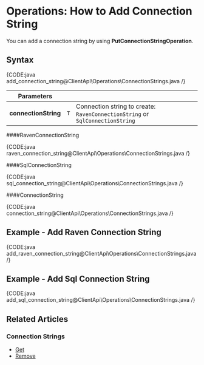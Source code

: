 # Operations: How to Add Connection String

You can add a connection string by using **PutConnectionStringOperation**.

## Syntax

{CODE:java add_connection_string@ClientApi\Operations\ConnectionStrings.java /}

| Parameters | | |
| ------------- | ----- | ---- |
| **connectionString** | `T` | Connection string to create: `RavenConnectionString` or `SqlConnectionString` |

####RavenConnectionString 

{CODE:java raven_connection_string@ClientApi\Operations\ConnectionStrings.java /}

####SqlConnectionString

{CODE:java sql_connection_string@ClientApi\Operations\ConnectionStrings.java /}

####ConnectionString

{CODE:java connection_string@ClientApi\Operations\ConnectionStrings.java /}

## Example - Add Raven Connection String

{CODE:java add_raven_connection_string@ClientApi\Operations\ConnectionStrings.java /}

## Example - Add Sql Connection String

{CODE:java add_sql_connection_string@ClientApi\Operations\ConnectionStrings.java /}

## Related Articles

### Connection Strings

- [Get](../../../../client-api/operations/maintenance/connection-strings/get-connection-string)
- [Remove](../../../../client-api/operations/maintenance/connection-strings/remove-connection-string)
